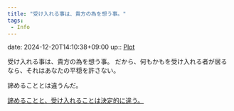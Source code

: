 ```yaml
---
title: "受け入れる事は、貴方の為を想う事。"
tags:
 - Info
---
```


date: 2024-12-20T14:10:38+09:00
up:: [Plot](Bar/Novel/Chaos/Plot.md)

受け入れる事は、貴方の為を想う事。
だから、何もかもを受け入れる者が居るなら、それはあなたの平穏を許さない。

諦めることとは違うんだ。

[諦めることと、受け入れることは決定的に違う。](Info/諦めることと、受け入れることは決定的に違う。.md)
